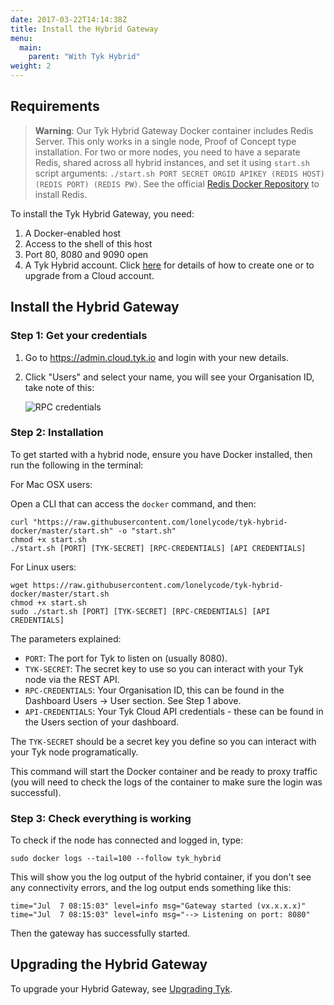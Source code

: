 ```yaml
---
date: 2017-03-22T14:14:38Z
title: Install the Hybrid Gateway
menu:
  main:
    parent: "With Tyk Hybrid"
weight: 2
---
```



## <a name="requirements"></a>Requirements

> **Warning**: Our Tyk Hybrid Gateway Docker container includes Redis Server. This only works in a single node, Proof of Concept type installation. For two or more nodes, you need to have a separate Redis, shared across all hybrid instances, and set it using `start.sh` script arguments: `./start.sh PORT SECRET ORGID APIKEY (REDIS HOST) (REDIS PORT) (REDIS PW)`. See the official [Redis Docker Repository](https://hub.docker.com/_/redis/) to install Redis.

To install the Tyk Hybrid Gateway, you need:

1.  A Docker-enabled host
2.  Access to the shell of this host
3.  Port 80, 8080 and 9090 open
4.  A Tyk Hybrid account. Click [here][2] for details of how to create one or to upgrade from a Cloud account.

## <a name="installation"></a>Install the Hybrid Gateway

### Step 1: Get your credentials

1.  Go to <https://admin.cloud.tyk.io> and login with your new details.
2.  Click "Users" and select your name, you will see your Organisation ID, take note of this:
    
    ![RPC credentials][1]

### Step 2: Installation

To get started with a hybrid node, ensure you have Docker installed, then run the following in the terminal:

For Mac OSX users:

Open a CLI that can access the `docker` command, and then:

```{.copyWrapper}
curl "https://raw.githubusercontent.com/lonelycode/tyk-hybrid-docker/master/start.sh" -o "start.sh"
chmod +x start.sh
./start.sh [PORT] [TYK-SECRET] [RPC-CREDENTIALS] [API CREDENTIALS]
```


For Linux users:

```{.copyWrapper}
wget https://raw.githubusercontent.com/lonelycode/tyk-hybrid-docker/master/start.sh
chmod +x start.sh
sudo ./start.sh [PORT] [TYK-SECRET] [RPC-CREDENTIALS] [API CREDENTIALS]
```


The parameters explained:

*   `PORT`: The port for Tyk to listen on (usually 8080).
*   `TYK-SECRET`: The secret key to use so you can interact with your Tyk node via the REST API.
*   `RPC-CREDENTIALS`: Your Organisation ID, this can be found in the Dashboard Users -> User section. See Step 1 above.
*   `API-CREDENTIALS`: Your Tyk Cloud API credentials - these can be found in the Users section of your dashboard.

The `TYK-SECRET` should be a secret key you define so you can interact with your Tyk node programatically.

This command will start the Docker container and be ready to proxy traffic (you will need to check the logs of the container to make sure the login was successful).

### Step 3: Check everything is working

To check if the node has connected and logged in, type:

```{.copyWrapper}
sudo docker logs --tail=100 --follow tyk_hybrid
```

  
This will show you the log output of the hybrid container, if you don't see any connectivity errors, and the log output ends something like this:

```
time="Jul  7 08:15:03" level=info msg="Gateway started (vx.x.x.x)"
time="Jul  7 08:15:03" level=info msg="--> Listening on port: 8080"
```
 
  
Then the gateway has successfully started.

## <a name="upgrade-hybrid"></a>Upgrading the Hybrid Gateway

To upgrade your Hybrid Gateway, see [Upgrading Tyk](https://tyk.io/docs/upgrading-tyk/#hybrid).

 [1]: /docs/img/dashboard/system-management/api_access_cred_2.5.png
 [2]: /docs/get-started/with-tyk-hybrid/create-an-account/